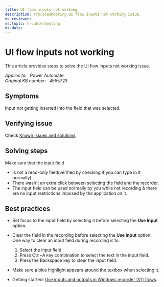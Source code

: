 ```yaml
---
title: UI flow inputs not working
description: Troubleshooting UI flow inputs not working issue.
ms.reviewer: 
ms.topic: troubleshooting
ms.date: 
---
```

# UI flow inputs not working

This article provides steps to solve the UI flow inputs not working issue.

_Applies to:_ &nbsp; Power Automate  
_Original KB number:_ &nbsp; 4555723

## Symptoms

Input not getting inserted into the field that was selected.

## Verifying issue

Check [Known issues and solutions](/power-automate/desktop-flows/create-desktop#known-issues-and-solutions).

## Solving steps

Make sure that the input field

- Is not a read-only field(verified by checking if you can type in it normally).
- There wasn't an extra click between selecting the field and the recorder.
- The input field can be used normally by you while not recording & there are no input restrictions imposed by the application on it.

## Best practices

- Set focus to the input field by selecting it before selecting the **Use Input** option.
- Clear the field in the recording before selecting the **Use Input** option. One way to clear an input field during recording is to:

    1. Select the input field.
    2. Press Ctrl+A key combination to select the text in the input field.
    3. Press the Backspace key to clear the input field.
- Make sure a blue highlight appears around the textbox when selecting it.
- Getting started: [Use inputs and outputs in Windows recorder (V1) flows](/power-automate/desktop-flows/inputs-outputs-desktop).
